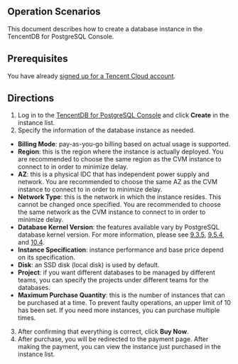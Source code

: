 ## Operation Scenarios
This document describes how to create a database instance in the TencentDB for PostgreSQL Console.

## Prerequisites
You have already [signed up for a Tencent Cloud account](https://cloud.tencent.com/register?s_url=https%3A%2F%2Fcloud.tencent.com%2F).

## Directions
1. Log in to the [TencentDB for PostgreSQL Console](https://console.cloud.tencent.com/pgsql) and click **Create** in the instance list.
2. Specify the information of the database instance as needed.
 - **Billing Mode**: pay-as-you-go billing based on actual usage is supported.
 - **Region**: this is the region where the instance is actually deployed. You are recommended to choose the same region as the CVM instance to connect to in order to minimize delay.
 - **AZ**: this is a physical IDC that has independent power supply and network. You are recommended to choose the same AZ as the CVM instance to connect to in order to minimize delay.
 - **Network Type**: this is the network in which the instance resides. This cannot be changed once specified. You are recommended to choose the same network as the CVM instance to connect to in order to minimize delay.
 - **Database Kernel Version**: the features available vary by PostgreSQL database kernel version. For more information, please see [9.3.5](https://www.postgresql.org/docs/9.3/static/index.html), [9.5.4](https://www.postgresql.org/docs/9.5/static/index.html), and [10.4](https://www.postgresql.org/docs/10/static/index.html).
 - **Instance Specification**: instance performance and base price depend on its specification.
 - **Disk**: an SSD disk (local disk) is used by default.
 - **Project**: if you want different databases to be managed by different teams, you can specify the projects under different teams for the databases.
 - **Maximum Purchase Quantity**: this is the number of instances that can be purchased at a time. To prevent faulty operations, an upper limit of 10 has been set. If you need more instances, you can purchase multiple times.
3. After confirming that everything is correct, click **Buy Now**.
4. After purchase, you will be redirected to the payment page. After making the payment, you can view the instance just purchased in the instance list.

